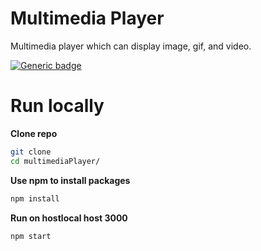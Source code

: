 # Multimedia Player

 Multimedia player which can display image, gif, and video.

 [![Generic badge](https://img.shields.io/badge/view-demo-blue?style=for-the-badge)]()



# Run locally

**Clone repo**
```bash
git clone 
cd multimediaPlayer/
```
**Use npm to install packages**

```bash
npm install
```

**Run on hostlocal host 3000**
```bash
npm start
```
